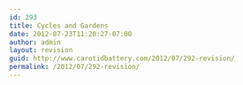 ```yaml
---
id: 293
title: Cycles and Gardens
date: 2012-07-23T11:20:27-07:00
author: admin
layout: revision
guid: http://www.carotidbattery.com/2012/07/292-revision/
permalink: /2012/07/292-revision/
---
```

